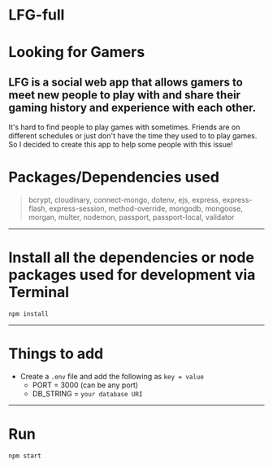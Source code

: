 # LFG-full

# Looking for Gamers

LFG is a social web app that allows gamers to meet new people to play with and share their gaming history and experience with each other.
----------------------------------------------------------------------------------------------------------------------------------------------------------------------------------
It's hard to find people to play games with sometimes.  Friends are on different schedules or just don't have the time they used to to play games. So I decided to create this app to help some people with this issue!

# Packages/Dependencies used

> bcrypt, cloudinary, connect-mongo, dotenv, ejs, express, express-flash, express-session, method-override, mongodb, mongoose, morgan, multer, nodemon, passport, passport-local,
> validator

---

# Install all the dependencies or node packages used for development via Terminal

`npm install`

---

# Things to add

- Create a `.env` file and add the following as `key = value`
  - PORT = 3000 (can be any port)
  - DB_STRING = `your database URI`

---

# Run

`npm start`
